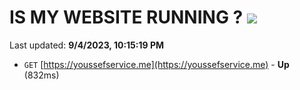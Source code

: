 # IS MY WEBSITE RUNNING ? [![](https://img.shields.io/static/v1?label=Sponsor&message=%E2%9D%A4&logo=GitHub&color=%23fe8e86)](https://github.com/sponsors/<username>)

Last updated: **9/4/2023, 10:15:19 PM**

- `GET` [https://youssefservice.me](https://youssefservice.me) - **Up** (832ms)
